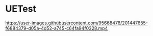 # UETest


https://user-images.githubusercontent.com/95668478/201447655-f6884379-d05a-4d52-a745-c64fa94f0328.mp4

